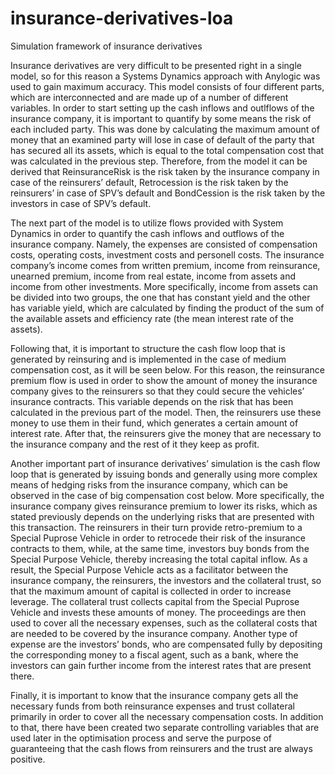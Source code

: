 # insurance-derivatives-loa
Simulation framework of insurance derivatives

Insurance derivatives are very difficult to be presented right in a single model, so for this reason a Systems Dynamics approach with Anylogic was used to gain maximum accuracy.
This model consists of four different parts, which are interconnected and are made up of a number of different variables.
In order to start setting up the cash inflows and outlflows of the insurance company, it is important to quantify by some means the risk of each included party.
This was done by calculating the maximum amount of money that an examined party will lose in case of default of the party that has secured all its assets, which is equal to the total compensation cost that was calculated in the previous step.
Therefore, from the model it can be derived that ReinsuranceRisk is the risk taken by the insurance company in case of the reinsurers’ default, Retrocession is the risk taken by the reinsurers’ in case of SPV’s default and BondCession is the risk taken by the investors in case of SPV’s default.

The next part of the model is to utilize flows provided with System Dynamics in order to quantify the cash inflows and outflows of the insurance company.
Namely, the expenses are consisted of compensation costs, operating costs, investment costs and personell costs. The insurance company’s income comes from written premium, income from reinsurance, unearned premium, income from real estate, income from assets and income from other investments.
More specifically, income from assets can be divided into two groups, the one that has constant yield and the other has variable yield, which are calculated by finding the product of the sum of the available assets and efficiency rate (the mean interest rate of the assets).

Following that, it is important to structure the cash flow loop that is generated by reinsuring and is implemented in the case of medium compensation cost, as it will be seen below.
For this reason, the reinsurance premium flow is used in order to show the amount of money the insurance company gives to the reinsurers so that they could secure the vehicles’ insurance contracts.
This variable depends on the risk that has been calculated in the previous part of the model.
Then, the reinsurers use these money to use them in their fund, which generates a certain amount of interest rate.
After that, the reinsurers give the money that are necessary to the insurance company and the rest of it they keep as profit.

Another important part of insurance derivatives’ simulation is the cash flow loop that is generated by issuing bonds and generally using more complex means of hedging risks from the insurance company, which can be observed in the case of big compensation cost below.
More specifically, the insurance company gives reinsurance premium to lower its risks, which as stated previously depends on the underlying risks that are presented with this transaction.
The reinsurers in their turn provide retro-premium to a Special Puprose Vehicle in order to retrocede their risk of the insurance contracts to them, while, at the same time, investors buy bonds from the Special Purpose Vehicle, thereby increasing the total capital inflow.
As a result, the Special Purpose Vehicle acts as a facilitator between the insurance company, the reinsurers, the investors and the collateral trust, so that the maximum amount of capital is collected in order to increase leverage.
The collateral trust collects capital from the Special Puprose Vehicle and invests these amounts of money. The proceedings are then used to cover all the necessary expenses, such as the collateral costs that are needed to be covered by the insurance company.
Another type of expense are the investors’ bonds, who are compensated fully by depositing the corresponding money to a fiscal agent, such as a bank, where the investors can gain further income from the interest rates that are present there.

Finally, it is important to know that the insurance company gets all the necessary funds from both reinsurance expenses and trust collateral primarily in order to cover all the necessary compensation costs.
In addition to that, there have been created two separate controlling variables that are used later in the optimisation process and serve the purpose of guaranteeing that the cash flows from reinsurers and the trust are always positive.
